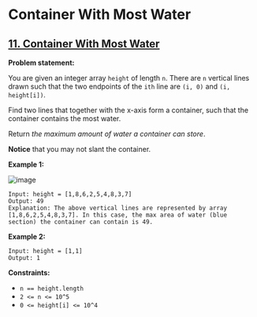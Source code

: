 # Container With Most Water

## [11. Container With Most Water](https://leetcode.com/problems/container-with-most-water/)

**Problem statement:**

You are given an integer array `height` of length `n`. There are `n` vertical lines drawn such that the two endpoints of the `ith` line are `(i, 0)` and `(i, height[i])`.

Find two lines that together with the x-axis form a container, such that the container contains the most water.

Return *the maximum amount of water a container can store*.

**Notice** that you may not slant the container.

**Example 1:**

![image](https://user-images.githubusercontent.com/20440403/181982223-deec8dfa-8d39-494d-8d69-290285261170.png)

```
Input: height = [1,8,6,2,5,4,8,3,7]
Output: 49
Explanation: The above vertical lines are represented by array [1,8,6,2,5,4,8,3,7]. In this case, the max area of water (blue section) the container can contain is 49.
```

**Example 2:**

```
Input: height = [1,1]
Output: 1
```

**Constraints:**

* `n == height.length`
* `2 <= n <= 10^5`
* `0 <= height[i] <= 10^4`
